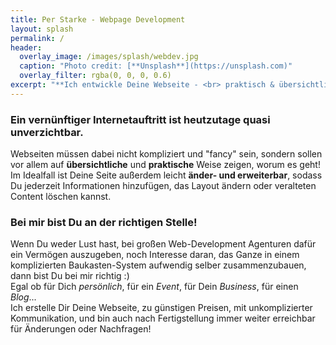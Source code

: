 ```yaml
---
title: Per Starke - Webpage Development
layout: splash
permalink: /
header:
  overlay_image: /images/splash/webdev.jpg
  caption: "Photo credit: [**Unsplash**](https://unsplash.com)"
  overlay_filter: rgba(0, 0, 0, 0.6)
excerpt: "**Ich entwickle Deine Webseite - <br> praktisch & übersichtlich**"
---
```


### Ein vernünftiger Internetauftritt ist heutzutage quasi unverzichtbar.  

Webseiten müssen dabei nicht kompliziert und "fancy" sein, sondern sollen vor allem auf **übersichtliche** 
und **praktische** Weise zeigen, worum es geht!  
Im Idealfall ist Deine Seite außerdem leicht **änder- und erweiterbar**, sodass Du jederzeit Informationen 
hinzufügen, das Layout ändern oder veralteten Content löschen kannst.  

### Bei mir bist Du an der richtigen Stelle!
Wenn Du weder Lust hast, bei großen Web-Development Agenturen dafür ein Vermögen auszugeben, 
noch Interesse daran, das Ganze in einem komplizierten Baukasten-System aufwendig selber zusammenzubauen,
dann bist Du bei mir richtig :)  
Egal ob für Dich *persönlich*, für ein *Event*, für Dein *Business*, für einen *Blog*...   
Ich erstelle Dir Deine Webseite, zu günstigen Preisen, mit unkomplizierter Kommunikation, und bin auch nach
Fertigstellung immer weiter erreichbar für Änderungen oder Nachfragen! 



